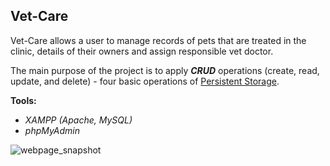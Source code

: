 ## Vet-Care

Vet-Care allows a user to manage records of pets that are treated in the clinic, details of their owners and assign responsible vet doctor. 

The main purpose of the project is to apply ***CRUD*** operations (create, read, update, and delete) - four basic operations of [Persistent Storage](https://en.wikipedia.org/wiki/Create,_read,_update_and_delete).

**Tools:**
- *XAMPP (Apache, MySQL)*
- *phpMyAdmin*

![webpage_snapshot](https://user-images.githubusercontent.com/79474744/173185571-459c4c09-58c9-40d7-adae-35fe0a3d9f0c.PNG)
